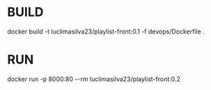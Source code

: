# BUILD
docker build -t luclimasilva23/playlist-front:0.1 -f devops/Dockerfile .

# RUN
docker run -p 8000:80 --rm luclimasilva23/playlist-front:0.2
